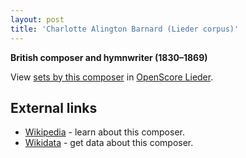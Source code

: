 ```yaml
---
layout: post
title: 'Charlotte Alington Barnard (Lieder corpus)'
---
```


__British composer and hymnwriter (1830–1869)__

View [sets by this composer] in [OpenScore Lieder].

[sets by this composer]: https://musescore.com/openscore-lieder-corpus/sets?order=title&text=Barnard,+Charlotte
[OpenScore Lieder]: https://musescore.com/openscore-lieder-corpus

## External links

- [Wikipedia] - learn about this composer.
- [Wikidata] - get data about this composer.

[Wikipedia]: https://en.wikipedia.org/wiki/Charlotte_Alington_Barnard
[Wikidata]: https://www.wikidata.org/wiki/Q5085825
